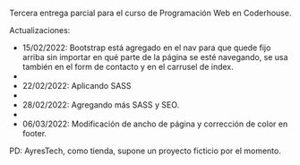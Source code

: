 Tercera entrega parcial para el curso de Programación Web en Coderhouse.

Actualizaciones: 
- 15/02/2022: Bootstrap está agregado en el nav para que quede fijo arriba sin importar en qué parte de la página se esté navegando, se usa también en el form de contacto y en el carrusel de index.
-
- 22/02/2022: Aplicando SASS
-
- 28/02/2022: Agregando más SASS y SEO.
-
- 06/03/2022: Modificación de ancho de página y corrección de color en footer.


PD: AyresTech, como tienda, supone un proyecto ficticio por el momento.

